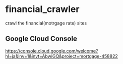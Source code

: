 # financial_crawler
crawl the financial(motrgage rate) sites

## Google Cloud Console

https://console.cloud.google.com/welcome?hl=ja&inv=1&invt=AbwiGQ&project=mortgage-458822


